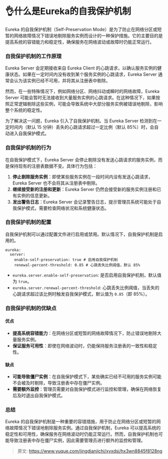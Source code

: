 # 👌什么是Eureka的自我保护机制

Eureka 的自我保护机制（Self-Preservation Mode）是为了防止在网络分区或短暂的网络故障情况下错误地剔除服务实例而设计的一种保护措施。它的主要目的是提高系统的容错能力和稳定性，确保服务在网络波动或故障时仍能正常运行。

### 自我保护机制的工作原理
Eureka Server 会定期接收来自 Eureka Client 的心跳请求，以确认服务实例的健康状态。如果在一定时间内没有收到某个服务实例的心跳请求，Eureka Server 通常会认为该实例已经不可用，并将其从注册表中剔除。

然而，在一些特殊情况下，例如网络分区、网络抖动或瞬时的网络故障，Eureka Server 可能会暂时无法接收到大量服务实例的心跳请求。在这种情况下，如果按照正常逻辑剔除这些实例，可能会导致系统中大部分服务实例被错误地剔除，影响整个系统的稳定性。

为了解决这一问题，Eureka 引入了自我保护机制。当 Eureka Server 检测到在一定时间内（默认 15 分钟）丢失的心跳请求超过一定比例（默认 85%）时，会自动进入自我保护模式。

### 自我保护机制的行为
在自我保护模式下，Eureka Server 会停止剔除没有发送心跳请求的服务实例，而是保持现有的注册表数据不变。具体行为包括：

1. **停止剔除服务实例**：即使某些服务实例在一段时间内没有发送心跳请求，Eureka Server 也不会将其从注册表中剔除。
2. **继续接受新的注册和更新**：Eureka Server 仍然会接受新的服务实例注册和已有实例的信息更新。
3. **发出警告日志**：Eureka Server 会记录警告日志，提示管理员系统可能处于自我保护模式，需要检查网络状况和系统健康状态。

### 自我保护机制的配置
自我保护机制可以通过配置文件进行启用或禁用。默认情况下，自我保护机制是启用的。

```plain
eureka:
  server:
    enable-self-preservation: true # 启用自我保护机制
    renewal-percent-threshold: 0.85 # 心跳丢失比例阈值，默认 85%
```

+ `eureka.server.enable-self-preservation`: 是否启用自我保护机制，默认值为 `true`。
+ `eureka.server.renewal-percent-threshold`: 心跳丢失比例阈值，当丢失的心跳请求超过该比例时触发自我保护模式，默认值为 `0.85`（即 85%）。

### 自我保护机制的优缺点
#### 优点
+ **提高系统容错能力**：在网络分区或短暂的网络故障情况下，防止错误地剔除大量服务实例。
+ **保证服务可用性**：即使在网络波动时，仍能保持服务注册表的一致性和稳定性。

#### 缺点
+ **可能导致僵尸实例**：在自我保护模式下，某些确实已经不可用的服务实例可能不会被及时剔除，导致注册表中存在僵尸实例。
+ **需要额外监控**：管理员需要对自我保护模式进行监控和管理，确保在网络恢复后及时退出自我保护模式。

### 总结
Eureka 的自我保护机制是一种重要的容错措施，用于防止在网络分区或短暂的网络故障情况下错误地剔除服务实例。通过自我保护机制，Eureka 可以提高系统的稳定性和可用性，确保服务在网络波动时仍能正常运行。然而，自我保护机制也可能导致注册表中存在僵尸实例，因此需要管理员进行额外的监控和管理。



> 原文: <https://www.yuque.com/jingdianjichi/xyxdsi/hx3wn8845f8128ng>